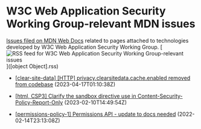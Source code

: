 # W3C Web Application Security Working Group-relevant MDN issues

[Issues filed on MDN Web Docs](https://github.com/mdn/content/issues) related to pages attached to technologies developed by W3C Web Application Security Working Group. [![RSS feed for W3C Web Application Security Working Group-relevant issues](https://www.w3.org/QA/2007/04/feed_icon)]([object Object].rss)

* [[clear-site-data] [HTTP] privacy.clearsitedata.cache.enabled removed from codebase](https://github.com/mdn/content/issues/26246) (2023-04-17T01:10:38Z)
  
* [[html, CSP3] Clarify the sandbox directive use in Content-Security-Policy-Report-Only](https://github.com/mdn/content/issues/24318) (2023-02-10T14:49:54Z)
  
* [[permissions-policy-1] Permissions API - update to docs needed](https://github.com/mdn/content/issues/13003) (2022-02-14T23:13:08Z)
  
